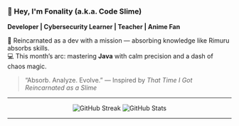 

### 👋 Hey, I'm Fonality (a.k.a. Code Slime)  
**Developer | Cybersecurity Learner | Teacher | Anime Fan**

🧠 Reincarnated as a dev with a mission — absorbing knowledge like Rimuru absorbs skills.  
💻 This month’s arc: mastering **Java** with calm precision and a dash of chaos magic.  
> “Absorb. Analyze. Evolve.” — Inspired by *That Time I Got Reincarnated as a Slime*

---

<div align="center">

![GitHub Streak](https://streak-stats.demolab.com?user=fonality-code&theme=radical&hide_border=true)
![GitHub Stats](https://github-readme-stats.vercel.app/api?username=fonality-code&theme=radical&show_icons=true&hide_border=true&count_private=true)

</div>

---
